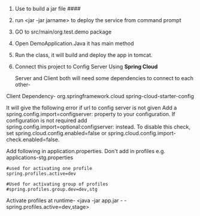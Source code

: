 1. Use <mvn clean profile> to build a jar file ####
2. run <jar -jar jarname> to deploy the service from command prompt


3. GO to src/main/org.test.demo package 
4. Open DemoApplication.Java it has main method
4. Run the class, it will build and deploy the app in tomcat.

5. Connect this project to Config Server Using **Spring Cloud**

    Server and Client both will need some dependencies to connect to each other-

Client Dependency-
    <dependency>
    <groupId>org.springframework.cloud</groupId>
    <artifactId>spring-cloud-starter-config</artifactId>
    </dependency>


It will give the following error if url to config server is not given
    Add a spring.config.import=configserver: property to your configuration.
    If configuration is not required add spring.config.import=optional:configserver: instead.
    To disable this check, set spring.cloud.config.enabled=false or
    spring.cloud.config.import-check.enabled=false.


Add following in application.properties. Don't add in profiles e.g. applications-stg.properties

    #used for activating one profile
    spring.profiles.active=dev
    
    #Used for activating group of profiles
    #spring.profiles.group.dev=dev,stg

Activate profiles at runtime- 
    <java -jar app.jar - -spring.profiles.active=dev,stage>






